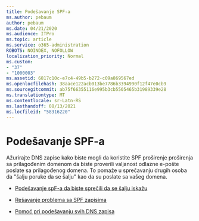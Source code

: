 ```yaml
---
title: Podešavanje SPF-a
ms.author: pebaum
author: pebaum
ms.date: 04/21/2020
ms.audience: ITPro
ms.topic: article
ms.service: o365-administration
ROBOTS: NOINDEX, NOFOLLOW
localization_priority: Normal
ms.custom:
- "37"
- "1000003"
ms.assetid: 6817c10c-e7c4-49b5-b272-c09a869567ed
ms.openlocfilehash: 38aace122acb013be7786b3394990f12f47e0cb9
ms.sourcegitcommit: ab75f66355116e995b3cb5505465b31989339e28
ms.translationtype: MT
ms.contentlocale: sr-Latn-RS
ms.lasthandoff: 08/13/2021
ms.locfileid: "58316220"
---
```

# <a name="set-up-spf"></a>Podešavanje SPF-a

Ažurirajte DNS zapise kako biste mogli da koristite SPF proširenje proširenja sa prilagođenim domenom da biste proverili valjanost odlazne e-pošte poslate sa prilagođenog domena. To pomaže u sprečavanju drugih osoba da "šalju poruke da se šalju" kao da su poslate sa vašeg domena.
  
- [Podešavanje spF-a da biste sprečili da se šalju iskažu](https://docs.microsoft.com/microsoft-365/security/office-365-security/set-up-spf-in-office-365-to-help-prevent-spoofing)

- [Rešavanje problema sa SPF zapisima](https://docs.microsoft.com/microsoft-365/security/office-365-security/how-office-365-uses-spf-to-prevent-spoofing#SPFTroubleshoot)

- [Pomoć pri podešavanju svih DNS zapisa](https://docs.microsoft.com/microsoft-365/admin/get-help-with-domains/create-dns-records-at-any-dns-hosting-provider)
